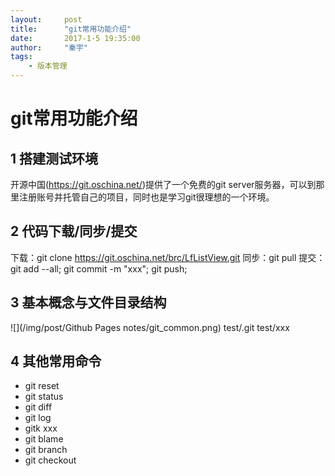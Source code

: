 ```yaml
---
layout:     post
title:      "git常用功能介绍"
date:       2017-1-5 19:35:00
author:     "秦宇"
tags:
    - 版本管理
---
```

# git常用功能介绍

## 1 搭建测试环境
开源中国(https://git.oschina.net/)提供了一个免费的git server服务器，可以到那里注册账号并托管自己的项目，同时也是学习git很理想的一个环境。
## 2 代码下载/同步/提交
下载：git clone https://git.oschina.net/brc/LfListView.git
同步：git pull
提交：git add --all;   git commit -m "xxx";  git push;
## 3 基本概念与文件目录结构
![](/img/post/Github Pages notes/git_common.png)
test/.git
test/xxx
## 4 其他常用命令
 - git reset
 - git status
 - git diff
 - git log
 - gitk xxx
 - git blame
 - git branch
 - git checkout
